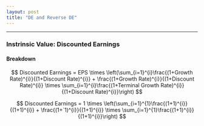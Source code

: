 ```yaml
---
layout: post
title: "DE and Reverse DE"
---
```







-----

### __Instrinsic Value: Discounted Earnings__

#### __Breakdown__

$$ Discounted Earnings = EPS \times \left(\sum_{i=1}^{i}\frac{(1+Growth Rate)^{i}}{(1+Discount Rate)^{i}} + \frac{(1+Growth Rate)^{i}}{(1+Discount Rate)^{i}} \times \sum_{i=1}^{i}\frac{(1+Terminal Growth Rate)^{i}}{(1+Discount Rate)^{i}}\right) $$

$$ Discounted Earnings = 1 \times \left(\sum_{i=1}^{1}\frac{(1+1)^{i}}{(1+1)^{i}} + \frac{(1+`1)^{i}}{(1+1)^{i}} \times \sum_{i=1}^{1}\frac{(1+1)^{i}}{(1+1)^{i}}\right) $$

